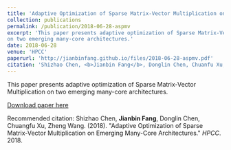 ```yaml
---
title: 'Adaptive Optimization of Sparse Matrix-Vector Multiplication on Emerging Many-Core Architectures'
collection: publications
permalink: /publication/2018-06-28-aspmv
excerpt: 'This paper presents adaptive optimization of Sparse Matrix-Vector Multiplication
on two emerging many-core architectures.'
date: 2018-06-28
venue: 'HPCC'
paperurl: 'http://jianbinfang.github.io/files/2018-06-28-aspmv.pdf'
citation: 'Shizhao Chen, <b>Jianbin Fang</b>, Donglin Chen, Chuanfu Xu, Zheng Wang. &quot;Adaptive Optimization of Sparse Matrix-Vector Multiplication on Emerging Many-Core Architectures.&quot; <i>HPCC</i>. 2018.'
---
```

This paper presents adaptive optimization of Sparse Matrix-Vector Multiplication
on two emerging many-core architectures.

[Download paper here](http://jianbinfang.github.io/files/2018-06-28-aspmv.pdf)

Recommended citation: Shizhao Chen, <b>Jianbin Fang</b>, Donglin Chen, Chuangfu Xu, Zheng Wang. (2018). "Adaptive Optimization of Sparse Matrix-Vector Multiplication on Emerging Many-Core Architectures." <i>HPCC</i>. 2018. 

